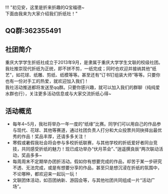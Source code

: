 !!! "初见安，这里是折来折趣的Q宝福德~<br>下面由我来为大家介绍我们折纸社！"

## QQ群:362355491  

## 社团简介  
重庆大学学生折纸社成立于2013年9月，是隶属于重庆大学学生文联的校级社团。我社推崇现代折纸为正统，即不拼不剪，一纸完成；同时也欢迎并接纳其他“纸艺”，如花球、纸雕、剪纸、纸模等等。甚至还有“订书钉组装大师”等等。只要你也有一份对手工的热爱，就欢迎加入我们！  
我社活动推送都将发送至qq群。只要你感兴趣，就可以加入我们的群聊（纯纯爱水群也行），关注更多活动信息或与大家交流折纸心得~  

## 活动概览  
- 每年4~5月，我社将举办一年一度的“纸缘”比赛。同学们可以用自己的作品参与现代、花球、其他等赛道，通过社团负责人打分和大众投票共同抉择出最优秀的作品！奖品丰厚，还请多多关注！  
- 寒假或暑假我社会将会参与多校折纸联赛，与其他学校的折纸爱好者同台竞技，共同感受折纸的魅力！现已成功举办“伏月茶会”、”逍遥撰良辰“两次联动活动，奖品多多~  
- 每周周末不定期举办团折活动。假如你有想要完成的作品，却苦于某一步研究不透、无法完成，或是有想要分享的作品，甚至只是想沉浸在折纸的氛围中，不论哪种，都欢迎来一起玩一玩！  
- 文联团体活动，如百团纳新、游园会等，与其他社团共同组成一片“活动广场”。  